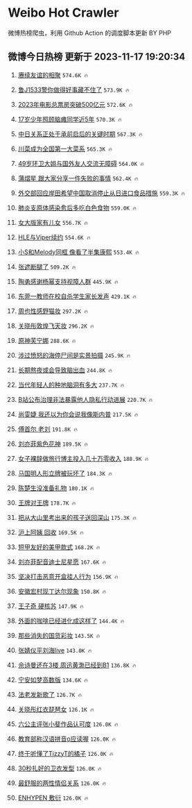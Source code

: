 # Weibo Hot Crawler 



微博热榜爬虫，利用 Github Action 的调度脚本更新 BY PHP 


## 微博今日热榜 更新于 2023-11-17 19:20:34 
1. [赓续友谊的相聚](https://s.weibo.com/weibo?q=%23%E8%B5%93%E7%BB%AD%E5%8F%8B%E8%B0%8A%E7%9A%84%E7%9B%B8%E8%81%9A%23&t=31&band_rank=1&Refer=top) `574.6K 🔥` 

1. [鲁J1533警你做得好事藏不住了](https://s.weibo.com/weibo?q=%23%E9%B2%81J1533%E8%AD%A6%E4%BD%A0%E5%81%9A%E5%BE%97%E5%A5%BD%E4%BA%8B%E8%97%8F%E4%B8%8D%E4%BD%8F%E4%BA%86%23&t=31&band_rank=2&Refer=top) `573.9K 🔥` 

1. [2023年电影总票房突破500亿元](https://s.weibo.com/weibo?q=%232023%E5%B9%B4%E7%94%B5%E5%BD%B1%E6%80%BB%E7%A5%A8%E6%88%BF%E7%AA%81%E7%A0%B4500%E4%BA%BF%E5%85%83%23&t=31&band_rank=3&Refer=top) `572.6K 🔥` 

1. [17岁少年照顾脑瘫同学近5年](https://s.weibo.com/weibo?q=%2317%E5%B2%81%E5%B0%91%E5%B9%B4%E7%85%A7%E9%A1%BE%E8%84%91%E7%98%AB%E5%90%8C%E5%AD%A6%E8%BF%915%E5%B9%B4%23&t=31&band_rank=4&Refer=top) `570.3K 🔥` 

1. [中日关系正处于承前启后的关键时期](https://s.weibo.com/weibo?q=%23%E4%B8%AD%E6%97%A5%E5%85%B3%E7%B3%BB%E6%AD%A3%E5%A4%84%E4%BA%8E%E6%89%BF%E5%89%8D%E5%90%AF%E5%90%8E%E7%9A%84%E5%85%B3%E9%94%AE%E6%97%B6%E6%9C%9F%23&t=31&band_rank=5&Refer=top) `567.3K 🔥` 

1. [川菜成为全国第一大菜系](https://s.weibo.com/weibo?q=%23%E5%B7%9D%E8%8F%9C%E6%88%90%E4%B8%BA%E5%85%A8%E5%9B%BD%E7%AC%AC%E4%B8%80%E5%A4%A7%E8%8F%9C%E7%B3%BB%23&t=31&band_rank=6&Refer=top) `565.3K 🔥` 

1. [49岁环卫大姐与国外友人交流无障碍](https://s.weibo.com/weibo?q=%2349%E5%B2%81%E7%8E%AF%E5%8D%AB%E5%A4%A7%E5%A7%90%E4%B8%8E%E5%9B%BD%E5%A4%96%E5%8F%8B%E4%BA%BA%E4%BA%A4%E6%B5%81%E6%97%A0%E9%9A%9C%E7%A2%8D%23&t=31&band_rank=7&Refer=top) `564.0K 🔥` 

1. [蒲熠星 跟大家分享一件失败的事情](https://s.weibo.com/weibo?q=%E8%92%B2%E7%86%A0%E6%98%9F%20%E8%B7%9F%E5%A4%A7%E5%AE%B6%E5%88%86%E4%BA%AB%E4%B8%80%E4%BB%B6%E5%A4%B1%E8%B4%A5%E7%9A%84%E4%BA%8B%E6%83%85&t=31&band_rank=8&Refer=top) `562.4K 🔥` 

1. [外交部回应岸田希望中国取消停止从日进口食品措施](https://s.weibo.com/weibo?q=%23%E5%A4%96%E4%BA%A4%E9%83%A8%E5%9B%9E%E5%BA%94%E5%B2%B8%E7%94%B0%E5%B8%8C%E6%9C%9B%E4%B8%AD%E5%9B%BD%E5%8F%96%E6%B6%88%E5%81%9C%E6%AD%A2%E4%BB%8E%E6%97%A5%E8%BF%9B%E5%8F%A3%E9%A3%9F%E5%93%81%E6%8E%AA%E6%96%BD%23&t=31&band_rank=9&Refer=top) `559.3K 🔥` 

1. [肺炎支原体感染愈后多吃白色食物](https://s.weibo.com/weibo?q=%23%E8%82%BA%E7%82%8E%E6%94%AF%E5%8E%9F%E4%BD%93%E6%84%9F%E6%9F%93%E6%84%88%E5%90%8E%E5%A4%9A%E5%90%83%E7%99%BD%E8%89%B2%E9%A3%9F%E7%89%A9%23&t=31&band_rank=10&Refer=top) `559.0K 🔥` 

1. [女大版家有儿女](https://s.weibo.com/weibo?q=%23%E5%A5%B3%E5%A4%A7%E7%89%88%E5%AE%B6%E6%9C%89%E5%84%BF%E5%A5%B3%23&t=31&band_rank=11&Refer=top) `556.7K 🔥` 

1. [HLE与Viper续约](https://s.weibo.com/weibo?q=%23HLE%E4%B8%8EViper%E7%BB%AD%E7%BA%A6%23&t=31&band_rank=12&Refer=top) `554.6K 🔥` 

1. [小S和Melody同框 像看了半集康熙](https://s.weibo.com/weibo?q=%E5%B0%8FS%E5%92%8CMelody%E5%90%8C%E6%A1%86%20%E5%83%8F%E7%9C%8B%E4%BA%86%E5%8D%8A%E9%9B%86%E5%BA%B7%E7%86%99&t=31&band_rank=13&Refer=top) `553.4K 🔥` 

1. [张遮断腿了](https://s.weibo.com/weibo?q=%23%E5%BC%A0%E9%81%AE%E6%96%AD%E8%85%BF%E4%BA%86%23&t=31&band_rank=14&Refer=top) `509.2K 🔥` 

1. [陶勇感谢杨幂支持视障人群](https://s.weibo.com/weibo?q=%23%E9%99%B6%E5%8B%87%E6%84%9F%E8%B0%A2%E6%9D%A8%E5%B9%82%E6%94%AF%E6%8C%81%E8%A7%86%E9%9A%9C%E4%BA%BA%E7%BE%A4%23&t=31&band_rank=15&Refer=top) `445.9K 🔥` 

1. [东莞一教师在校自杀学生家长发声](https://s.weibo.com/weibo?q=%23%E4%B8%9C%E8%8E%9E%E4%B8%80%E6%95%99%E5%B8%88%E5%9C%A8%E6%A0%A1%E8%87%AA%E6%9D%80%E5%AD%A6%E7%94%9F%E5%AE%B6%E9%95%BF%E5%8F%91%E5%A3%B0%23&t=31&band_rank=16&Refer=top) `429.1K 🔥` 

1. [周也性感野猫妆](https://s.weibo.com/weibo?q=%23%E5%91%A8%E4%B9%9F%E6%80%A7%E6%84%9F%E9%87%8E%E7%8C%AB%E5%A6%86%23&t=31&band_rank=17&Refer=top) `297.2K 🔥` 

1. [关晓彤敦煌飞天妆](https://s.weibo.com/weibo?q=%23%E5%85%B3%E6%99%93%E5%BD%A4%E6%95%A6%E7%85%8C%E9%A3%9E%E5%A4%A9%E5%A6%86%23&t=31&band_rank=18&Refer=top) `296.2K 🔥` 

1. [原神芙宁娜](https://s.weibo.com/weibo?q=%23%E5%8E%9F%E7%A5%9E%E8%8A%99%E5%AE%81%E5%A8%9C%23&t=31&band_rank=19&Refer=top) `288.6K 🔥` 

1. [涉过愤怒的海停尸间是实景拍摄](https://s.weibo.com/weibo?q=%23%E6%B6%89%E8%BF%87%E6%84%A4%E6%80%92%E7%9A%84%E6%B5%B7%E5%81%9C%E5%B0%B8%E9%97%B4%E6%98%AF%E5%AE%9E%E6%99%AF%E6%8B%8D%E6%91%84%23&t=31&band_rank=20&Refer=top) `245.9K 🔥` 

1. [长期熬夜或会导致脑出血](https://s.weibo.com/weibo?q=%23%E9%95%BF%E6%9C%9F%E7%86%AC%E5%A4%9C%E6%88%96%E4%BC%9A%E5%AF%BC%E8%87%B4%E8%84%91%E5%87%BA%E8%A1%80%23&t=31&band_rank=21&Refer=top) `244.8K 🔥` 

1. [当代年轻人的种地脑洞有多大](https://s.weibo.com/weibo?q=%23%E5%BD%93%E4%BB%A3%E5%B9%B4%E8%BD%BB%E4%BA%BA%E7%9A%84%E7%A7%8D%E5%9C%B0%E8%84%91%E6%B4%9E%E6%9C%89%E5%A4%9A%E5%A4%A7%23&t=31&band_rank=22&Refer=top) `237.7K 🔥` 

1. [B站公布治理非法暴露他人隐私行动进展](https://s.weibo.com/weibo?q=%23B%E7%AB%99%E5%85%AC%E5%B8%83%E6%B2%BB%E7%90%86%E9%9D%9E%E6%B3%95%E6%9A%B4%E9%9C%B2%E4%BB%96%E4%BA%BA%E9%9A%90%E7%A7%81%E8%A1%8C%E5%8A%A8%E8%BF%9B%E5%B1%95%23&t=31&band_rank=23&Refer=top) `220.7K 🔥` 

1. [尚雯婕 我还以为你会说我像斯内普](https://s.weibo.com/weibo?q=%E5%B0%9A%E9%9B%AF%E5%A9%95%20%E6%88%91%E8%BF%98%E4%BB%A5%E4%B8%BA%E4%BD%A0%E4%BC%9A%E8%AF%B4%E6%88%91%E5%83%8F%E6%96%AF%E5%86%85%E6%99%AE&t=31&band_rank=24&Refer=top) `217.5K 🔥` 

1. [傅首尔 老刘](https://s.weibo.com/weibo?q=%E5%82%85%E9%A6%96%E5%B0%94%20%E8%80%81%E5%88%98&t=31&band_rank=25&Refer=top) `191.8K 🔥` 

1. [刘亦菲紫色花神](https://s.weibo.com/weibo?q=%23%E5%88%98%E4%BA%A6%E8%8F%B2%E7%B4%AB%E8%89%B2%E8%8A%B1%E7%A5%9E%23&t=31&band_rank=26&Refer=top) `189.5K 🔥` 

1. [女子裸辞做旅行博主投入几十万零收入](https://s.weibo.com/weibo?q=%23%E5%A5%B3%E5%AD%90%E8%A3%B8%E8%BE%9E%E5%81%9A%E6%97%85%E8%A1%8C%E5%8D%9A%E4%B8%BB%E6%8A%95%E5%85%A5%E5%87%A0%E5%8D%81%E4%B8%87%E9%9B%B6%E6%94%B6%E5%85%A5%23&t=31&band_rank=27&Refer=top) `188.9K 🔥` 

1. [马国明人形立牌被玩坏了](https://s.weibo.com/weibo?q=%23%E9%A9%AC%E5%9B%BD%E6%98%8E%E4%BA%BA%E5%BD%A2%E7%AB%8B%E7%89%8C%E8%A2%AB%E7%8E%A9%E5%9D%8F%E4%BA%86%23&t=31&band_rank=28&Refer=top) `184.3K 🔥` 

1. [陈楚生没准备礼物](https://s.weibo.com/weibo?q=%23%E9%99%88%E6%A5%9A%E7%94%9F%E6%B2%A1%E5%87%86%E5%A4%87%E7%A4%BC%E7%89%A9%23&t=31&band_rank=29&Refer=top) `180.1K 🔥` 

1. [王牌对王牌](https://s.weibo.com/weibo?q=%E7%8E%8B%E7%89%8C%E5%AF%B9%E7%8E%8B%E7%89%8C&t=31&band_rank=30&Refer=top) `178.7K 🔥` 

1. [把从大山里考出来的孩子送回深山](https://s.weibo.com/weibo?q=%E6%8A%8A%E4%BB%8E%E5%A4%A7%E5%B1%B1%E9%87%8C%E8%80%83%E5%87%BA%E6%9D%A5%E7%9A%84%E5%AD%A9%E5%AD%90%E9%80%81%E5%9B%9E%E6%B7%B1%E5%B1%B1&t=31&band_rank=31&Refer=top) `175.3K 🔥` 

1. [沪上阿姨 回收](https://s.weibo.com/weibo?q=%E6%B2%AA%E4%B8%8A%E9%98%BF%E5%A7%A8%20%E5%9B%9E%E6%94%B6&t=31&band_rank=32&Refer=top) `169.5K 🔥` 

1. [短甲友好的美甲款式](https://s.weibo.com/weibo?q=%E7%9F%AD%E7%94%B2%E5%8F%8B%E5%A5%BD%E7%9A%84%E7%BE%8E%E7%94%B2%E6%AC%BE%E5%BC%8F&t=31&band_rank=33&Refer=top) `168.2K 🔥` 

1. [刘亦菲配音迪士尼星愿](https://s.weibo.com/weibo?q=%23%E5%88%98%E4%BA%A6%E8%8F%B2%E9%85%8D%E9%9F%B3%E8%BF%AA%E5%A3%AB%E5%B0%BC%E6%98%9F%E6%84%BF%23&t=31&band_rank=34&Refer=top) `167.6K 🔥` 

1. [坚决打击恶意开盒挂人行为](https://s.weibo.com/weibo?q=%23%E5%9D%9A%E5%86%B3%E6%89%93%E5%87%BB%E6%81%B6%E6%84%8F%E5%BC%80%E7%9B%92%E6%8C%82%E4%BA%BA%E8%A1%8C%E4%B8%BA%23&t=31&band_rank=35&Refer=top) `156.9K 🔥` 

1. [安徽宏村现丁达尔现象](https://s.weibo.com/weibo?q=%23%E5%AE%89%E5%BE%BD%E5%AE%8F%E6%9D%91%E7%8E%B0%E4%B8%81%E8%BE%BE%E5%B0%94%E7%8E%B0%E8%B1%A1%23&t=31&band_rank=36&Refer=top) `150.8K 🔥` 

1. [王子奇 硬核苏](https://s.weibo.com/weibo?q=%E7%8E%8B%E5%AD%90%E5%A5%87%20%E7%A1%AC%E6%A0%B8%E8%8B%8F&t=31&band_rank=37&Refer=top) `147.9K 🔥` 

1. [外面的咖啡已经进化成这样了](https://s.weibo.com/weibo?q=%23%E5%A4%96%E9%9D%A2%E7%9A%84%E5%92%96%E5%95%A1%E5%B7%B2%E7%BB%8F%E8%BF%9B%E5%8C%96%E6%88%90%E8%BF%99%E6%A0%B7%E4%BA%86%23&t=31&band_rank=38&Refer=top) `144.4K 🔥` 

1. [那些消失的国货彩妆](https://s.weibo.com/weibo?q=%E9%82%A3%E4%BA%9B%E6%B6%88%E5%A4%B1%E7%9A%84%E5%9B%BD%E8%B4%A7%E5%BD%A9%E5%A6%86&t=31&band_rank=39&Refer=top) `143.5K 🔥` 

1. [张婧仪平刘海live](https://s.weibo.com/weibo?q=%E5%BC%A0%E5%A9%A7%E4%BB%AA%E5%B9%B3%E5%88%98%E6%B5%B7live&t=31&band_rank=40&Refer=top) `143.0K 🔥` 

1. [佘诗曼还在3楼 周迅黄渤已经到B1](https://s.weibo.com/weibo?q=%E4%BD%98%E8%AF%97%E6%9B%BC%E8%BF%98%E5%9C%A83%E6%A5%BC%20%E5%91%A8%E8%BF%85%E9%BB%84%E6%B8%A4%E5%B7%B2%E7%BB%8F%E5%88%B0B1&t=31&band_rank=41&Refer=top) `136.8K 🔥` 

1. [宁安如梦高数版](https://s.weibo.com/weibo?q=%E5%AE%81%E5%AE%89%E5%A6%82%E6%A2%A6%E9%AB%98%E6%95%B0%E7%89%88&t=31&band_rank=42&Refer=top) `134.6K 🔥` 

1. [法老发新歌了](https://s.weibo.com/weibo?q=%23%E6%B3%95%E8%80%81%E5%8F%91%E6%96%B0%E6%AD%8C%E4%BA%86%23&t=31&band_rank=43&Refer=top) `126.7K 🔥` 

1. [关晓彤红衣琵琶女](https://s.weibo.com/weibo?q=%23%E5%85%B3%E6%99%93%E5%BD%A4%E7%BA%A2%E8%A1%A3%E7%90%B5%E7%90%B6%E5%A5%B3%23&t=31&band_rank=44&Refer=top) `126.1K 🔥` 

1. [六公主评张小斐作品认可度](https://s.weibo.com/weibo?q=%23%E5%85%AD%E5%85%AC%E4%B8%BB%E8%AF%84%E5%BC%A0%E5%B0%8F%E6%96%90%E4%BD%9C%E5%93%81%E8%AE%A4%E5%8F%AF%E5%BA%A6%23&t=31&band_rank=45&Refer=top) `126.0K 🔥` 

1. [教育部称汉语拼音o应读喔](https://s.weibo.com/weibo?q=%23%E6%95%99%E8%82%B2%E9%83%A8%E7%A7%B0%E6%B1%89%E8%AF%AD%E6%8B%BC%E9%9F%B3o%E5%BA%94%E8%AF%BB%E5%96%94%23&t=31&band_rank=46&Refer=top) `126.0K 🔥` 

1. [终于听懂了TizzyT的橘子](https://s.weibo.com/weibo?q=%23%E7%BB%88%E4%BA%8E%E5%90%AC%E6%87%82%E4%BA%86TizzyT%E7%9A%84%E6%A9%98%E5%AD%90%23&t=31&band_rank=47&Refer=top) `126.0K 🔥` 

1. [30秒扎好的卫衣发型](https://s.weibo.com/weibo?q=30%E7%A7%92%E6%89%8E%E5%A5%BD%E7%9A%84%E5%8D%AB%E8%A1%A3%E5%8F%91%E5%9E%8B&t=31&band_rank=48&Refer=top) `126.0K 🔥` 

1. [最舒服的两性情侣关系](https://s.weibo.com/weibo?q=%23%E6%9C%80%E8%88%92%E6%9C%8D%E7%9A%84%E4%B8%A4%E6%80%A7%E6%83%85%E4%BE%A3%E5%85%B3%E7%B3%BB%23&t=31&band_rank=49&Refer=top) `126.0K 🔥` 

1. [ENHYPEN 敷衍](https://s.weibo.com/weibo?q=ENHYPEN%20%E6%95%B7%E8%A1%8D&t=31&band_rank=50&Refer=top) `126.0K 🔥` 

